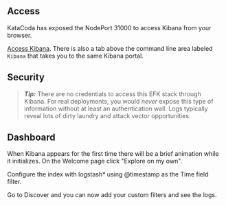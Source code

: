 ## Access ##

KataCoda has exposed the NodePort 31000 to access Kibana from your browser. 

[Access Kibana](https://[[HOST_SUBDOMAIN]]-31000-[[KATACODA_HOST]].environments.katacoda.com/). There is also a tab above the command line area labeled `Kibana` that takes you to the same Kibana portal.

## Security ##

> **_Tip:_** There are no credentials to access this EFK stack through Kibana. For real deployments, you would _never_ expose this type of information without at least an authentication wall. Logs typically reveal lots of dirty laundry and attack vector opportunities.

## Dashboard ##

When Kibana appears for the first time there will be a brief animation while it initializes. On the Welcome page click "Explore on my own". 

Configure the index with logstash* using @timestamp as the Time field filter.

Go to Discover and you can now add your custom filters and see the logs.
